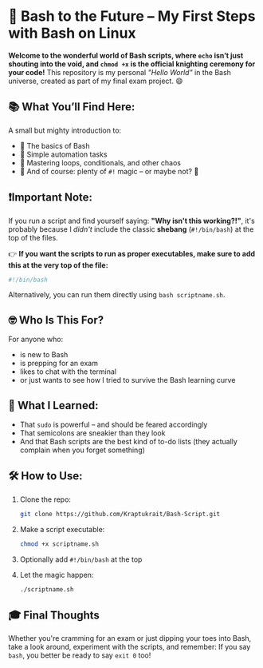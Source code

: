 # 🐧 Bash to the Future – My First Steps with Bash on Linux

**Welcome to the wonderful world of Bash scripts, where `echo` isn’t just shouting into the void, and `chmod +x` is the official knighting ceremony for your code!**
This repository is my personal *"Hello World"* in the Bash universe, created as part of my final exam project. 😄

## 📚 What You’ll Find Here:

A small but mighty introduction to:

* 🔹 The basics of Bash
* 🔹 Simple automation tasks
* 🔹 Mastering loops, conditionals, and other chaos
* 🔹 And of course: plenty of `#!` magic – or maybe not? 👀

## ❗Important Note:

If you run a script and find yourself saying:
**"Why isn't this working?!"**,
it's probably because I *didn't* include the classic **shebang** (`#!/bin/bash`) at the top of the files.

👉 **If you want the scripts to run as proper executables, make sure to add this at the very top of the file:**

```bash
#!/bin/bash
```

Alternatively, you can run them directly using `bash scriptname.sh`.

## 🤓 Who Is This For?

For anyone who:

* is new to Bash
* is prepping for an exam
* likes to chat with the terminal
* or just wants to see how I tried to survive the Bash learning curve

## 🧠 What I Learned:

* That `sudo` is powerful – and should be feared accordingly
* That semicolons are sneakier than they look
* And that Bash scripts are the best kind of to-do lists (they actually complain when you forget something)

## 🛠️ How to Use:

1. Clone the repo:

   ```bash
   git clone https://github.com/Kraptukrait/Bash-Script.git
   ```
2. Make a script executable:

   ```bash
   chmod +x scriptname.sh
   ```
3. Optionally add `#!/bin/bash` at the top
4. Let the magic happen:

   ```bash
   ./scriptname.sh
   ```

## 🎓 Final Thoughts

Whether you're cramming for an exam or just dipping your toes into Bash, take a look around, experiment with the scripts, and remember:
If you say `bash`, you better be ready to say `exit 0` too!
